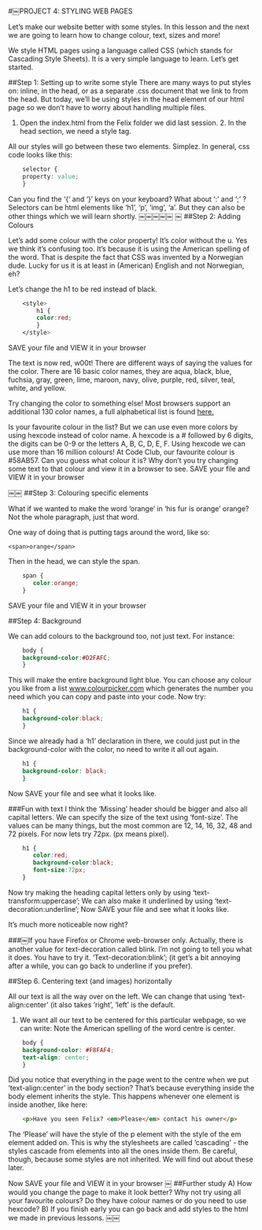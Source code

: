 #￼PROJECT 4: STYLING WEB PAGES

Let’s make our website better with some styles.In this lesson and the next we are going to learn how to change colour, text, sizes and more!We style HTML pages using a language called CSS (which stands for Cascading Style Sheets). It is a very simple language to learn. Let’s get started.##Step 1: Setting up to write some styleThere are many ways to put styles on: inline, in the head, or as a separate .css document that we link to from the head. But today, we’ll be using styles in the head element of our html page so we don’t have to worry about handling multiple files.1. Open the index.html from the Felix folder we did last session. 2. In the head section, we need a style tag.  <style>  </style>All our styles will go between these two elements. Simplez. In general, css code looks like this:

```css	selector {	property: value;  	}
```Can you find the ‘{‘ and ‘}’ keys on your keyboard? What about ‘:’ and ‘;’ ?Selectors can be html elements like ‘h1’, ‘p’, ‘img’, ‘a’. But they can also be other things which we will learn shortly.￼￼￼￼￼￼##Step 2: Adding ColoursLet’s add some colour with the color property! It’s color without the u. Yes we think it’s confusing too. It’s because it is using the American spelling of the word. That is despite the fact that CSS was invented by a Norwegian dude. Lucky for us it is at least in (American) English and not Norwegian, eh?Let’s change the h1 to be red instead of black.

```css  	<style>  		h1 {  		color:red;   		}  	</style>
```SAVE your file and VIEW it in your browserThe text is now red, w00t! There are different ways of saying the values for the color. There are 16 basic color names, they are aqua, black, blue, fuchsia, gray, green, lime, maroon, navy, olive, purple, red, silver, teal, white, and yellow.Try changing the color to something else!Most browsers support an additional 130 color names, a full alphabetical list is found[here.](http://www.w3.org/TR/css3-color/#svg-color) 
Is your favourite colour in the list?But we can use even more colors by using hexcode instead of color name. A hexcode is a # followed by 6 digits, the digits can be 0-9 or the letters A, B, C, D, E, F. Using hexcode we can use more than 16 million colours!At Code Club, our favourite colour is #58AB57. Can you guess what colour it is? Why don’t you try changing some text to that colour and view it in a browser to see.SAVE your file and VIEW it in your browser￼￼##Step 3: Colouring specific elements
What if we wanted to make the word ‘orange’ in ‘his fur is orange’ orange? Not the whole paragraph, just that word.One way of doing that is putting <span> tags around the word, like so: 
	<span>orange</span>Then in the head, we can style the span.```css	span {       color:orange;	}
```
	SAVE your file and VIEW it in your browser##Step 4: BackgroundWe can add colours to the background too, not just text. For instance:```css	body {	background-color:#D2FAFC; 	}
```This will make the entire background light blue. You can choose any colour you like from a list www.colourpicker.com which generates the number you need which you can copy and paste into your code.Now try:
```css	h1 {	background-color:black;	}
```Since we already had a ‘h1’ declaration in there, we could just put in the background-color with the color, no need to write it all out again.```css	h1 {    background-color: black;    }```
  Now SAVE your file and see what it looks like.
###Fun with textI think the ‘Missing’ header should be bigger and also all capital letters. We can specify the size of the text using ‘font-size’. The values can be many things, but the most common are 12, 14, 16, 32, 48 and 72 pixels.For now lets try 72px. (px means pixel). 

```css	h1 {       color:red;       background-color:black;       font-size:72px;	}
```Now try making the heading capital letters only by using ‘text-transform:uppercase’; We can also make it underlined by using ‘text-decoration:underline’;Now SAVE your file and see what it looks like.
It’s much more noticeable now right?###￼If you have Firefox or Chrome web-browser only.Actually, there is another value for text-decoration called blink. I’m not going to tell you what it does. You have to try it. ‘Text-decoration:blink’; (it get’s a bit annoying after a while, you can go back to underline if you prefer).##Step 6. Centering text (and images) horizontallyAll our text is all the way over on the left. We can change that using ‘text-align:center’ (it also takes ‘right’, ‘left’ is the default.1. We want all our text to be centered for this particular webpage, so we can write: Note the American spelling of the word centre is center.

```css    body {    background-color: #F8FAF4;    text-align: center;    }
```
Did you notice that everything in the page went to the centre when we put ‘text-align:center’ in the body section? That’s because everything inside the body element inherits the style. This happens whenever one element is inside another, like here:
```HTML	<p>Have you seen Felix? <em>Please</em> contact his owner</p>
```		The ‘Please’ will have the style of the p element with the style of the em element added on. This is why the stylesheets are called ‘cascading’ - the styles cascade from elements into all the ones inside them.Be careful, though, because some styles are not inherited. We will find out about these later.Now SAVE your file and VIEW it in your browser￼##Further studyA) How would you change the page to make it look better? Why not try using all your favourite colours? Do they have colour names or do you need to use hexcode?B) If you finish early you can go back and add styles to the html we made in previous lessons.￼￼